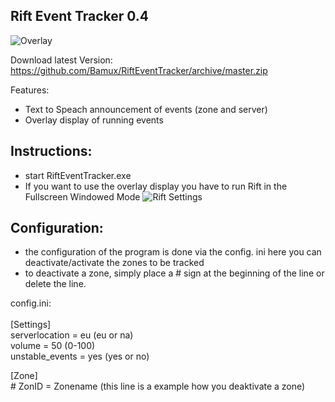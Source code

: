 ## Rift Event Tracker 0.4
![Overlay](https://cdn.discordapp.com/attachments/374932500910309379/422081814950313984/unknown.png)

Download latest Version: https://github.com/Bamux/RiftEventTracker/archive/master.zip

Features:
- Text to Speach announcement of events (zone and server)
- Overlay display of running events

## Instructions:
- start RiftEventTracker.exe
- If you want to use the overlay display you have to run Rift in the Fullscreen Windowed Mode
![Rift Settings](https://cdn.discordapp.com/attachments/374932500910309379/422085099841126400/unknown.png)

## Configuration:
- the configuration of the program is done via the config. ini here you can deactivate/activate the zones to be tracked
- to deactivate a zone, simply place a # sign at the beginning of the line or delete the line.

config.ini:<br><br>
[Settings]<br>
serverlocation = eu (eu or na)<br>
volume = 50 (0-100)<br>
unstable_events = yes (yes or no)<br>

[Zone]<br># ZonID = Zonename (this line is a example how you deaktivate a zone)
